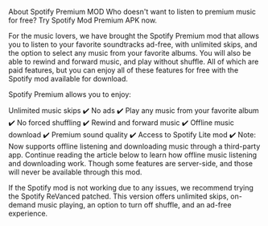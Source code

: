 About Spotify Premium MOD
Who doesn't want to listen to premium music for free? Try Spotify Mod Premium APK now.

For the music lovers, we have brought the Spotify Premium mod that allows you to listen to your favorite soundtracks ad-free, with unlimited skips, and the option to select any music from your favorite albums. You will also be able to rewind and forward music, and play without shuffle. All of which are paid features, but you can enjoy all of these features for free with the Spotify mod available for download.

Spotify Premium allows you to enjoy:

Unlimited music skips ✔️
No ads ✔️
Play any music from your favorite album ✔️
No forced shuffling ✔️
Rewind and forward music ✔️
Offline music download ✔️
Premium sound quality ✔️
Access to Spotify Lite mod ✔️
Note: Now supports offline listening and downloading music through a third-party app. Continue reading the article below to learn how offline music listening and downloading work. Though some features are server-side, and those will never be available through this mod.

If the Spotify mod is not working due to any issues, we recommend trying the Spotify ReVanced patched. This version offers unlimited skips, on-demand music playing, an option to turn off shuffle, and an ad-free experience.
